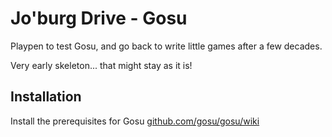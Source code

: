 # Jo'burg Drive - Gosu 

Playpen to test Gosu, and go back to write little games after a few decades.

Very early skeleton... that might stay as it is!

## Installation

Install the prerequisites for Gosu
[github.com/gosu/gosu/wiki](https://github.com/gosu/gosu/wiki)



